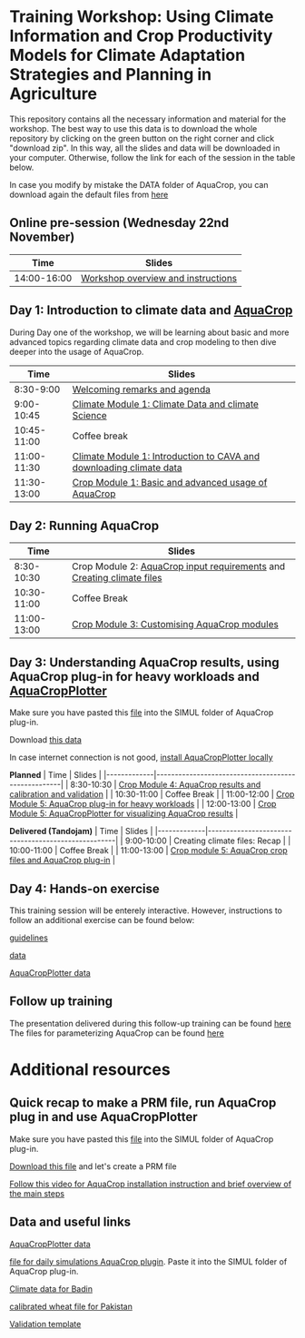 # Training Workshop: Using Climate Information and Crop Productivity Models for Climate Adaptation Strategies and Planning in Agriculture
This repository contains all the necessary information and material for the workshop. The best way to use this data is to download the whole repository by clicking on the green button on the right corner and click "download zip". In this way, all the slides and data will be downloaded in your computer. Otherwise, follow the link for each of the session in the table below. 

In case you modify by mistake the DATA folder of AquaCrop, you can download again the default files from [here](https://www.dropbox.com/sh/0f21t4pfswjnwy3/AAC1B_2H7FLTy3yk5Bh43d3qa?dl=0)



## Online pre-session (Wednesday 22nd November)


| Time        | Slides                                             |
|-------------|----------------------------------------------------|
| 14:00-16:00 | [Workshop overview and instructions](https://github.com/Risk-Team/Pakistan-workshop/blob/main/slides/Online%20pre-session.pdf)                                     |

## Day 1: Introduction to climate data and [AquaCrop](https://www.fao.org/aquacrop/en/)

During Day one of the workshop, we will be learning about basic and more advanced topics regarding climate data and crop modeling to then dive deeper into the usage of AquaCrop.

| Time        | Slides                                             |
|-------------|----------------------------------------------------|
| 8:30-9:00 | [Welcoming remarks and agenda](https://github.com/Risk-Team/Pakistan-workshop/blob/main/slides/Workshop%20agenda.pdf)                                     |
| 9:00-10:45  | [Climate Module 1: Climate Data and climate Science](https://github.com/Risk-Team/Pakistan-workshop/blob/main/slides/Day%201.%20Climate%20module%201.%20%20Climate%20data%20and%20climate%20science.pdf) |
| 10:45-11:00 | Coffee break                                       |
| 11:00-11:30 | [Climate Module 1: Introduction to CAVA and downloading climate data](https://github.com/Risk-Team/Pakistan-workshop/blob/main/slides/Day%201.%20Climate%20module%201.%20Introduction%20to%20CAVA.pdf)    |
| 11:30-13:00 | [Crop Module 1: Basic and advanced usage of AquaCrop](https://github.com/Risk-Team/Pakistan-workshop/blob/main/slides/Day%201.%20Crop%20module%201.%20Basics%20and%20advanced%20usage%20of%20AquaCrop.pdf)|

## Day 2: Running AquaCrop

| Time        | Slides                                             |
|-------------|----------------------------------------------------|
| 8:30-10:30 | Crop Module 2: [AquaCrop input requirements](https://github.com/Risk-Team/Pakistan-workshop/blob/main/slides/Day%202.%20Crop%20module%202.%20Input%20Requirements.pdf) and [Creating climate files](https://github.com/Risk-Team/Pakistan-workshop/blob/main/slides/Day%202.%20Crop%20module%202.%20Creating%20Climatic%20Files%20on%20AquaCrop.pdf)                                   |
| 10:30-11:00  | Coffee Break |
| 11:00-13:00 | [Crop Module 3: Customising AquaCrop modules](https://github.com/Risk-Team/Pakistan-workshop/blob/main/slides/Day%202.%20Crop%20module%203.%20Create%20and%20upload%20crop%2C%20soil%20and%20management%20files.pdf)    |


## Day 3: Understanding AquaCrop results, using AquaCrop plug-in for heavy workloads and [AquaCropPlotter](https://foodandagricultureorganization.shinyapps.io/AquaCropPlotter/)

Make sure you have pasted this [file](https://www.dropbox.com/s/r9xghwetldc314b/DailyResults.SIM?dl=0) into the SIMUL folder of AquaCrop plug-in.

Download [this data](https://www.dropbox.com/scl/fo/c8vmi4zoe023ikajzobkh/h?rlkey=gz3i2gl7ux5yxcms6yvjuokzf&dl=0) 

In case internet connection is not good, [install AquaCropPlotter locally](https://www.dropbox.com/scl/fi/kywp8qnyiox4as6i84815/AquaCropPlotter_installer.exe?rlkey=jslyvxragwcvw9dokj0ma6b96&dl=0)

**Planned**
| Time        | Slides                                             |
|-------------|----------------------------------------------------|
| 8:30-10:30 | [Crop Module 4: AquaCrop results and calibration and validation](https://github.com/Risk-Team/Pakistan-workshop/blob/main/slides/Day%203%20Crop%20module%204.%20Interpreting%20AquaCrop%20outputs.pdf)                                     |
| 10:30-11:00  | Coffee Break |
| 11:00-12:00 | [Crop Module 5: AquaCrop plug-in for heavy workloads](https://github.com/Risk-Team/Pakistan-workshop/blob/main/slides/Day%203.%20Crop%20module%205.%20AquaCrop%20plug-in%20for%20heavy%20workload.pdf)   |
| 12:00-13:00 | [Crop Module 5: AquaCropPlotter for visualizing AquaCrop results](https://github.com/Risk-Team/Pakistan-workshop/blob/main/slides/Day%203.%20Crop%20module%205.%20AquaCropPlotter.pdf)   |

**Delivered (Tandojam)**
| Time        | Slides                                             |
|-------------|----------------------------------------------------|
| 9:00-10:00 | Creating climate files: Recap                                   |
| 10:00-11:00  | Coffee Break |
| 11:00-13:00 | [Crop module 5: AquaCrop crop files and AquaCrop plug-in](https://github.com/Risk-Team/Pakistan-workshop/blob/main/slides/Day%203.%20Crop%20module%204%20and%205.%20Create%20and%20upload%20all%20modules%20%2B%20Run%20simulations%20for%20multiple%20years%20(1).pdf) |



## Day 4: Hands-on exercise 

This training session will be enterely interactive. However, instructions to follow an additional exercise can be found below:

[guidelines](https://github.com/Risk-Team/Pakistan-workshop/blob/main/slides/Day%204.%20Crop%20module%206.%20Hands-on%20exercise_Multan.pdf)


[data](https://www.dropbox.com/scl/fo/l8i44wpycv9vqs40cnqn7/h?rlkey=8nst44q5fg0aselhxdbvbu9bj&dl=0)

[AquaCropPlotter data](https://www.dropbox.com/scl/fo/y5bpzty8lug0z969zin3g/h?rlkey=ydnysaindbmqtm62s4t59i963&dl=0)

## Follow up training

The presentation delivered during this follow-up training can be found [here](https://github.com/Risk-Team/Pakistan-workshop/blob/main/slides/Follow-up%20online%20training%20session.pdf)
The files for parameterizing AquaCrop can be found [here](https://github.com/Risk-Team/Pakistan-workshop/blob/main/material/Crop%20parametrization%20(template).docx)
# Additional resources

## Quick recap to make a PRM file, run AquaCrop plug in and use AquaCropPlotter

Make sure you have pasted this [file](https://www.dropbox.com/s/r9xghwetldc314b/DailyResults.SIM?dl=0) into the SIMUL folder of AquaCrop plug-in.

[Download this file](https://www.dropbox.com/scl/fi/p6ig0wra142pkjo3w89s7/Badin_RCP45.csv?rlkey=yq71q9rbh7u1o3y6nhqldk1ij&dl=0) and let's create a PRM file 

[Follow this video for AquaCrop installation instruction and brief overview of the main steps](https://www.dropbox.com/scl/fi/62ez1k5icemf5ps72srut/video1558181570.mp4?rlkey=v16nc6s76s9g4dbwqj6x9d108&dl=0)

## Data and useful links

[AquaCropPlotter data](https://www.dropbox.com/scl/fo/y5bpzty8lug0z969zin3g/h?rlkey=ydnysaindbmqtm62s4t59i963&dl=0)

[file for daily simulations AquaCrop plugin](https://www.dropbox.com/s/r9xghwetldc314b/DailyResults.SIM?dl=0).  Paste it into the SIMUL folder of AquaCrop plug-in.

[Climate data for Badin](https://www.dropbox.com/scl/fi/p6ig0wra142pkjo3w89s7/Badin_RCP45.csv?rlkey=yq71q9rbh7u1o3y6nhqldk1ij&dl=0) 

[calibrated wheat file for Pakistan](https://www.dropbox.com/scl/fi/lwf1ioufsmfkc4bah68f4/wheatpakistan.CRO?rlkey=d6hscibmh07ytyie1nk0fpin4&dl=0)

[Validation template](https://www.dropbox.com/scl/fi/b5ucr7x991x1yib9qpra9/calibration-validation-template.xlsx?rlkey=pptf17rqr3abayodw39pfz67e&dl=0)
